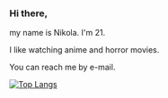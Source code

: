 ### Hi there,

  my name is Nikola.
  I'm 21.

  I like watching anime and horror movies.

  You can reach me by e-mail.

[![Top Langs](https://github-readme-stats-shinoneko47.vercel.app/api/top-langs/?username=ShiNoNeko47&exclude_repo=dotfiles&layout=compact&theme=dark)](https://github.com/shinoneko47/github-readme-stats)
